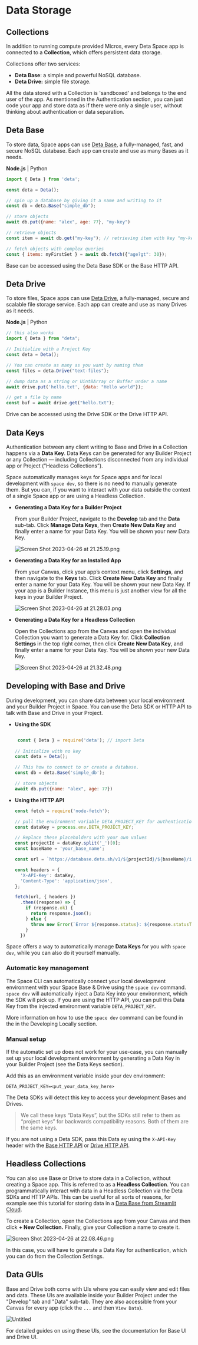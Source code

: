 # Data Storage

## Collections

In addition to running compute provided Micros, every Deta Space app is connected to a ********************Collection********************, which offers persistent data storage. 

Collections offer two services:

- **Deta Base**: a simple and powerful NoSQL database.
- **Deta Drive:** simple file storage.

All the data stored with a Collection is 'sandboxed' and belongs to the end user of the app. As mentioned in the Authentication section, you can just code your app and store data as if there were only a single user, without thinking about authentication or data separation.

## Deta Base

To store data, Space apps can use [Deta Base](https://www.notion.so/docs/en/reference/base/about), a fully-managed, fast, and secure NoSQL database. Each app can create and use as many Bases as it needs. 

****************Node.js****************  | Python

```jsx
import { Deta } from 'deta';

const deta = Deta();

// spin up a database by giving it a name and writing to it
const db = deta.Base("simple_db");

// store objects
await db.put({name: "alex", age: 77}, "my-key")

// retrieve objects
const item = await db.get("my-key"); // retrieving item with key "my-key"

// fetch objects with complex queries
const { items: myFirstSet } = await db.fetch({"age?gt": 30});
```

Base can be accessed using the Deta Base SDK or the Base HTTP API.

## Deta Drive

To store files, Space apps can use [Deta Drive](https://www.notion.so/docs/en/reference/drive/about), a fully-managed, secure and scalable file storage service. Each app can create and use as many Drives as it needs. 

****************Node.js****************  | Python

```jsx
// this also works
import { Deta } from "deta";

// Initialize with a Project Key
const deta = Deta();

// You can create as many as you want by naming them
const files = deta.Drive("text-files");

// dump data as a string or Uint8Array or Buffer under a name
await drive.put('hello.txt', {data: "Hello world"});

// get a file by name
const buf = await drive.get("hello.txt");

```

Drive can be accessed using the Drive SDK or the Drive HTTP API.

## Data Keys

Authentication between any client writing to Base and Drive in a Collection happens via a ****************Data Key****************. Data Keys can be generated for any Builder Project or any Collection — including Collections disconnected from any individual app or Project (”Headless Collections”). 

Space automatically manages keys for Space apps and for local development with `space dev`, so there is no need to manually generate them. But you can, if you want to interact with your data outside the context of a single Space app or are using a Headless Collection.

- **Generating a Data Key for a Builder Project**
    
    From your Builder Project, navigate to the **************Develop************** tab and the **********Data********** sub-tab. Click ********************************Manage Data Keys********************************, then **************************************Create New Data Key************************************** and finally enter a name for your Data Key. You will be shown your new Data Key.
    
    ![Screen Shot 2023-04-26 at 21.25.19.png](Data%20Storage%2069689dbcc4b74fd9a788c2b7c83c53ba/Screen_Shot_2023-04-26_at_21.25.19.png)
    
- **Generating a Data Key for an Installed App**
    
    From your Canvas, click your app’s context menu, click ****************Settings****************, and then navigate to the ********Keys******** tab. Click **************************************Create New Data Key************************************** and finally enter a name for your Data Key. You will be shown your new Data Key. If your app is a Builder Instance, this menu is just another view for all the keys in your Builder Project.
    
    ![Screen Shot 2023-04-26 at 21.28.03.png](Data%20Storage%2069689dbcc4b74fd9a788c2b7c83c53ba/Screen_Shot_2023-04-26_at_21.28.03.png)
    
- **Generating a Data Key for a Headless Collection**
    
    Open the Collections app from the Canvas and open the individual Collection you want to generate a Data Key for. Click **Collection Settings** in the top right corner, then click **Create New Data Key**, and finally enter a name for your Data Key. You will be shown your new Data Key.
    
    ![Screen Shot 2023-04-26 at 21.32.48.png](Data%20Storage%2069689dbcc4b74fd9a788c2b7c83c53ba/Screen_Shot_2023-04-26_at_21.32.48.png)
    

## Developing with Base and Drive

During development, you can share data between your local environment and your Builder Project in Space. You can use the Deta SDK or HTTP API to talk with Base and Drive in your  Project.

- **************************Using the SDK**************************
    
    ```jsx
    
     const { Deta } = require('deta'); // import Deta
        
    // Initialize with no key
    const deta = Deta();
    
    // This how to connect to or create a database.
    const db = deta.Base('simple_db');
    
    // store objects
    await db.put({name: "alex", age: 77})
    ```
    
- **Using the HTTP API**
    
    ```jsx
    const fetch = require('node-fetch');
    
    // pull the environment variable DETA_PROJECT_KEY for authentication
    const dataKey = process.env.DETA_PROJECT_KEY;
    
    // Replace these placeholders with your own values
    const projectId = dataKey.split('_')[0];
    const baseName = 'your_base_name';
    
    const url = `https://database.deta.sh/v1/${projectId}/${baseName}/items`;
    
    const headers = {
      'X-API-Key': dataKey,
      'Content-Type': 'application/json',
    };
    
    fetch(url, { headers })
      .then((response) => {
        if (response.ok) {
          return response.json();
        } else {
          throw new Error(`Error ${response.status}: ${response.statusText}`);
        }
      })
    ```
    

Space offers a way to automatically manage **Data Keys** for you with `space dev`, while you can also do it yourself manually.

### Automatic key management

The Space CLI can automatically connect your local development environment with your Space Base & Drive using the `space dev` command. `space dev` will automatically inject a Data Key into your environment, which the SDK will pick up. If you are using the HTTP API, you can pull this Data Key from the injected environment variable `DETA_PROJECT_KEY`.

More information on how to use the `space dev` command can be found in the in the Developing Locally section.

### Manual setup

If the automatic set up does not work for your use-case, you can manually set up your local development environment by generating a Data Key in your Builder Project (see the Data Keys section).

Add this as an environment variable inside your dev environment:

```
DETA_PROJECT_KEY=<put_your_data_key_here>
```

The Deta SDKs will detect this key to access your development Bases and Drives.

> We call these keys “Data Keys”, but the SDKs still refer to them as “project keys” for backwards compatibility reasons. Both of them are the same keys.
> 

If you are not using a Deta SDK, pass this Data ey using the `X-API-Key` header with the [Base HTTP API](https://www.notion.so/docs/en/reference/base/HTTP#auth) or [Drive HTTP API](https://www.notion.so/docs/en/reference/drive/HTTP#auth).

## Headless Collections

You can also use Base or Drive to store data in a Collection, without creating a Space app. This is referred to as a **************************************Headless Collection**************************************. You can programmatically interact with data in a Headless Collection via the Deta SDKs and HTTP APIs. This can be useful for all sorts of reasons, for example see this tutorial for storing data in a [Deta Base from Streamlit Cloud](https://docs.streamlit.io/knowledge-base/tutorials/databases/deta-base).

To create a Collection, open the Collections app from your Canvas and then click **********************************+ New Collection.********************************** Finally, give your Collection a name to create it.

![Screen Shot 2023-04-26 at 22.08.46.png](Data%20Storage%2069689dbcc4b74fd9a788c2b7c83c53ba/Screen_Shot_2023-04-26_at_22.08.46.png)

In this case, you will have to generate a Data Key for authentication, which you can do from the Collection Settings.

## Data GUIs

Base and Drive both come with UIs where you can easily view and edit files and data. These UIs are available inside your Builder Project under the "Develop" tab and "Data" sub-tab. They are also accessible from your Canvas for every app (click the `...` and then `View Data`).

![Untitled](Data%20Storage%2069689dbcc4b74fd9a788c2b7c83c53ba/Untitled.png)

For detailed guides on using these UIs, see the documentation for Base UI and Drive UI.